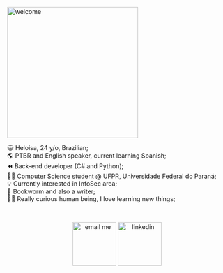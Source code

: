  <p align="left">
   <img alt="welcome"  src="https://media.discordapp.net/attachments/836036665037815828/1063638646416224286/aaaaaaaaa.png" width="300">
</p>
   <p align="left">
😺 Heloisa, 24 y/o, Brazilian; <br />
🌎 PTBR and English speaker, current learning Spanish;<br />
⏪ Back-end developer (C# and Python);<br />
👩‍💻 Computer Science student @ UFPR, Universidade Federal do Paraná;<br />
💡 Currently interested in InfoSec area;<br />
🐛 Bookworm and also a writer;<br />
🕵️‍♀️ Really curious human being, I love learning new things;

  </p><br />


   
 <p align="center"> <a href="mailto:heloisa@keemail.me" target="_blank"> <img align="center" alt="email me"  src="https://64.media.tumblr.com/cba4208ed78faae53e971f78543500e6/tumblr_pqulm2bWXR1vpf6ddo1_75sq.gifv" width="100"></a>
    <a href="https://www.linkedin.com/in/heloisafarias/" target="_blank"> <img align="center" alt="linkedin" src="https://img.shields.io/badge/LinkedIn-0077B5?style=for-the-badge&logo=linkedin&logoColor=white" width="100"> </a>
 <p> 
